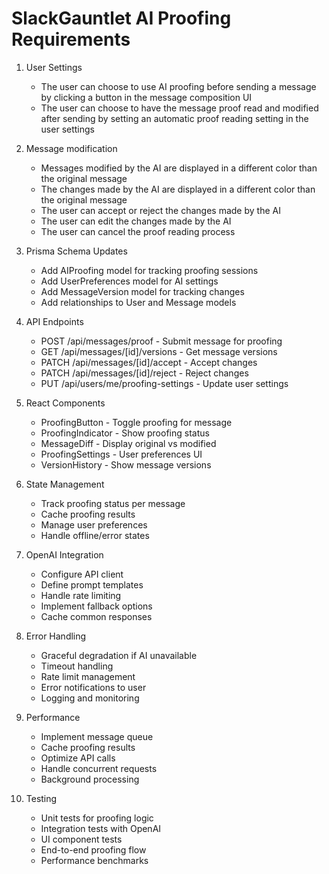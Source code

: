 # SlackGauntlet AI Proofing Requirements

1. User Settings
    - The user can choose to use AI proofing before sending a message by clicking a button in the message composition UI
    - The user can choose to have the message proof read and modified after sending by setting an automatic proof reading setting in the user settings

2. Message modification
    - Messages modified by the AI are displayed in a different color than the original message
    - The changes made by the AI are displayed in a different color than the original message
    - The user can accept or reject the changes made by the AI
    - The user can edit the changes made by the AI
    - The user can cancel the proof reading process

3. Prisma Schema Updates
    - Add AIProofing model for tracking proofing sessions
    - Add UserPreferences model for AI settings
    - Add MessageVersion model for tracking changes
    - Add relationships to User and Message models

4. API Endpoints
    - POST /api/messages/proof - Submit message for proofing
    - GET /api/messages/[id]/versions - Get message versions
    - PATCH /api/messages/[id]/accept - Accept changes
    - PATCH /api/messages/[id]/reject - Reject changes
    - PUT /api/users/me/proofing-settings - Update user settings

5. React Components
    - ProofingButton - Toggle proofing for message
    - ProofingIndicator - Show proofing status
    - MessageDiff - Display original vs modified
    - ProofingSettings - User preferences UI
    - VersionHistory - Show message versions

6. State Management
    - Track proofing status per message
    - Cache proofing results
    - Manage user preferences
    - Handle offline/error states

7. OpenAI Integration
    - Configure API client
    - Define prompt templates
    - Handle rate limiting
    - Implement fallback options
    - Cache common responses

8. Error Handling
    - Graceful degradation if AI unavailable
    - Timeout handling
    - Rate limit management
    - Error notifications to user
    - Logging and monitoring

9. Performance
    - Implement message queue
    - Cache proofing results
    - Optimize API calls
    - Handle concurrent requests
    - Background processing

10. Testing
    - Unit tests for proofing logic
    - Integration tests with OpenAI
    - UI component tests
    - End-to-end proofing flow
    - Performance benchmarks